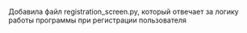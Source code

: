 Добавила файл registration_screen.py, который отвечает за логику работы программы при регистрации пользователя
